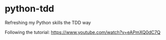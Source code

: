 # python-tdd
Refreshing my Python skills the TDD way  

Following the tutorial:
https://www.youtube.com/watch?v=eAPmXQ0dC7Q
